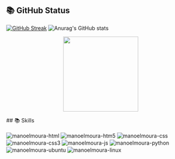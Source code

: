  ## 📚 GitHub Status
[![GitHub Streak](https://github-readme-streak-stats.herokuapp.com?user=manoelmour&theme=soft-green&hide_border=true&card_width=100)](https://git.io/streak-stats) ![Anurag's GitHub stats](https://github-readme-stats.vercel.app/api?username=manoelmour&show_icons=true&hide_border=true&card_width=100&title_color=A7F5AA&icon_color=4CAF50&text_color=A7F5AA&bg_color=222428)
<p align="center">
  <a>
  <img height=200  src="https://github-readme-stats.vercel.app/api/top-langs/?username=manoelmour&layout=compact&theme=shadow_green&hide_border=true&title_color=A7F5AA&icon_color=4CAF50&text_color=A7F5AA&bg_color=222428" />
  </a>
</p>
## 📚 Skills
<div style="display: inline_block"><br>
  <img align="center" alt="manoelmoura-html"  src="https://img.shields.io/badge/HTML-239120?style=for-the-badge&logo=html5&logoColor=white">
  <img align="center" alt="manoelmoura-htm5"  src="https://img.shields.io/badge/HTML5-E34F26?style=for-the-badge&logo=html5&logoColor=white">
  <img align="center" alt="manoelmoura-css"  src="https://img.shields.io/badge/CSS-239120?&style=for-the-badge&logo=css3&logoColor=white">
  <img align="center" alt="manoelmoura-css3"  src="https://img.shields.io/badge/CSS3-1572B6?style=for-the-badge&logo=css3&logoColor=white">
  <img align="center" alt="manoelmoura-js"  src="https://img.shields.io/badge/JavaScript-F7DF1E?style=for-the-badge&logo=javascript&logoColor=black">
  <img align="center" alt="manoelmoura-python"  src="https://img.shields.io/badge/Python-14354C?style=for-the-badge&logo=python&logoColor=white">
  <img align="center" alt="manoelmoura-ubuntu"  src="https://img.shields.io/badge/Ubuntu-E95420?style=for-the-badge&logo=ubuntu&logoColor=white">
  <img align="center" alt="manoelmoura-linux"  src="https://img.shields.io/badge/Linux-FCC624?style=for-the-badge&logo=linux&logoColor=black">

</div>
